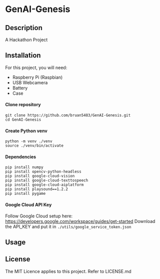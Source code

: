 # GenAI-Genesis

## Description
A Hackathon Project

## Installation
For this project, you will need:
- Raspberry Pi (Raspbian)
- USB Webcamera
- Battery
- Case

#### Clone repository
```
git clone https://github.com/bruan5483/GenAI-Genesis.git
cd GenAI-Genesis
```

#### Create Python venv
```
python -m venv ./venv
source ./venv/bin/activate
```

#### Dependencies
```
pip install numpy
pip install opencv-python-headless
pip install google-cloud-vision
pip install google-cloud-texttospeech
pip install google-cloud-aiplatform
pip install playsound==1.2.2
pip install pygame
```

#### Google Cloud API Key
Follow Google Cloud setup here: https://developers.google.com/workspace/guides/get-started
Download the API_KEY and put it in ```./utils/google_service_token.json```

## Usage

## License
The MIT Licence applies to this project. Refer to LICENSE.md